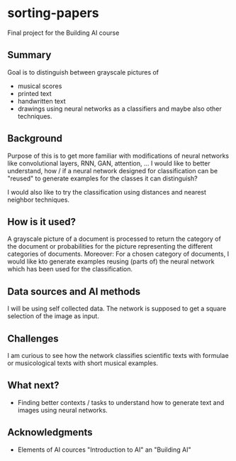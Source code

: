 # sorting-papers

Final project for the Building AI course

## Summary

Goal is to distinguish between grayscale pictures of
* musical scores
* printed text
* handwritten text
* drawings
using neural networks as a classifiers and maybe also other techniques.

## Background

Purpose of this is to get more familiar with modifications of neural networks like convolutional layers, RNN, GAN, attention, ...
I would like to better understand, how / if a neural network designed for classification can be "reused" to generate examples for the classes it can distinguish?

I would also like to try the classification using distances and nearest neighbor techniques.

## How is it used?

A grayscale picture of a document is processed to return the category of the document or probabilities for the picture representing the different categories of documents.
Moreover: For a chosen category of documents, I would like kto generate examples reusing (parts of) the neural network which has been used for the classification.

## Data sources and AI methods

I will be using self collected data.
The network is supposed to get a square selection of the image as input.

## Challenges

I am curious to see how the network classifies scientific texts with formulae or musicological texts with short musical examples.

## What next?

* Finding better contexts / tasks to understand how to generate text and images using neural networks.

## Acknowledgments

* Elements of AI cources "Introduction to AI" an "Building AI"
